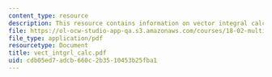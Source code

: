 ```yaml
---
content_type: resource
description: This resource contains information on vector integral calculus in space.
file: https://ol-ocw-studio-app-qa.s3.amazonaws.com/courses/18-02-multivariable-calculus-spring-2006/cdb05ed7adcb660c2b3510453b25fba1_vect_intgrl_calc.pdf
file_type: application/pdf
resourcetype: Document
title: vect_intgrl_calc.pdf
uid: cdb05ed7-adcb-660c-2b35-10453b25fba1
---
```

